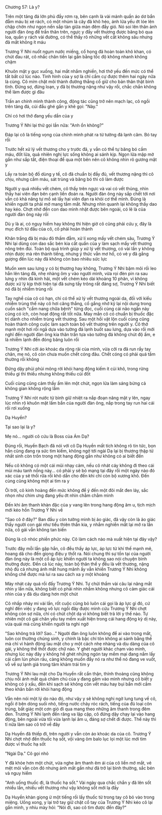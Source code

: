 




Chương 57: Là y?

Trên một tảng đá lớn phủ đầy rơm rạ, bên cạnh là vài mảnh quần áo dơ bẩn đẫm máu bị xé rách, có một nhúm lá cây đã khô héo, ánh lửa yếu ớt lóe lên chập chờn như ngọn nến sắp tàn giữa màn đêm đầy gió. Nó soi lên thân ảnh người đàn ông để trần thân trên, ngực y đầy vết thương được băng bó qua loa, quần y rách vài đường, có thể thấy rõ những vết cắt không sâu nhưng đã mất không ít máu

Trương Ý Nhi nuốt ngụm nước miếng, cổ họng đã hoàn toàn khô khan, có chút đau rát, cô nhấc chân tiến lại gần bằng tốc độ không nhanh không chậm

Khuôn mặt y gục xuống, hai mắt nhắm nghiền, hơi thở yếu đến mức có thể tắt bất cứ lúc nào. Tình hình của y sợ là chỉ cầm cự được thêm hai ngày nữa là cùng. Cô mím chặt môi thành đường thẳng cố giữ cho bản thân thật bình tĩnh. Đừng sợ, đừng loạn, y đã bị thương nặng như vậy rồi, chắc chắn không thể làm được gì đâu

Trấn an chính mình thành công, động tác cũng trở nên mạch lạc, cô ngồi trên tảng đá, cúi đầu ghé gần y khẽ gọi: "Này."

Chỉ có hơi thở đang yếu dần của y

Trương Ý Nhi lại thử gọi lần nữa: "Anh ổn không?"

Đáp lại cô là tiếng vọng của chính mình phát ra từ tường đá lạnh căm. Bó tay rồi

Trước hết xử lý vết thương cho y trước đã, y vẫn có thể tự băng bó cầm máu, đốt lửa, quả nhiên nghị lực sống không ai sánh kịp. Ngọn lửa mập mờ gần như sắp tắt, điện thoại để qua một bên nên cô không nhìn rõ gương mặt y


Lấy ra toàn bộ đồ dùng y tế, cô đã chuẩn bị đầy đủ, vết thương nặng thì cô chịu, nhưng cầm máu, sát trùng và băng bó thì cô làm được

Người y quá nhiều vết chém, cô thấy trên ngực và vai có vết thủng, nhìn thấy hai viên đạn bên cạnh liền đoán ra. Người đàn ông này sắp chết tới nơi vẫn có khả năng tự mổ xẻ lấy hai viên đạn ra khỏi cơ thể mình. Đúng là khiến người ta phải mở mang tầm mắt. Nhưng nhìn quanh lại không thấy dao hay kéo. Chợt nhớ đến con dao mình nhặt được bên ngoài, có lẽ là của người đàn ông này rồi

Dù y là ai, có nguy hiểm hay không thì hiện giờ cô cũng phải cứu y, đây là mục đích từ đầu của cô, cô phải hoàn thành

Khăn trắng đã bị máu đỏ thấm đẫm, xử lí xong mấy vết chém sâu, Trương Ý Nhi lại dùng con dao sắc bén kia cắt quần của y làm sạch mấy vết thương nông trên đùi. Toàn bộ quá trình giúp y xử lý vết thương, có vài lần y không nhịn được mà rên thành tiếng, nhưng ý thức vẫn mơ hồ, có vẻ y đã gắng gượng đến lúc này đã không còn bao nhiêu sức lực

Muốn xem sau lưng y có bị thương hay không, Trương Ý Nhi bặm môi rồi leo hẳn lên tảng đá, nhẹ nhàng ôm y vào người mình, vừa rọi đèn pin ra sau lưng y nhìn đã kinh hãi, một vết chém kéo dài khoảng 10 phân, vì không được xử lý kịp thời hiện tại đã sưng tấy trông rất đáng sợ, Trương Ý Nhi biết nó đã bị nhiễm trùng rồi

Tay nghề của cô có hạn, chỉ có thể xử lý vết thương ngoài da, đối với kiểu nhiễm trùng thế này cô hơi căng thẳng, cố gắng nhớ kỹ lại nội dung trong cuốn sách "cẩm nang chữa bệnh" từng đọc, cuối cùng cái não ngắn này cũng có ích, còn hoạt động rất tốt nữa. May mắn cô có chuẩn bị thuốc đặc trị dành cho nhiễm trùng vết thương. Sau một hồi vật lộn cuối cùng cũng hoàn thành công cuộc làm sạch toàn bộ vết thương trên người y. Cô thở mạnh một hơi rồi ngã dựa vào tường đá lạnh buốt sau lưng, dựa vào rồi mới nghĩ đến người đàn ông kia thân trần tựa vào tường đá không chút độ ấm, e là nhiễm lạnh đến đóng băng luôn rồi

Trương Ý Nhi cởi áo khoác da rộng rãi của mình, vừa cởi ra đã run rẩy tay chân, mẹ nó, cô còn chưa muốn chết cóng đâu. Chết cóng có phải quá tầm thường rồi không

Đứng dậy phủi phủi mông rời khỏi hang động kiếm ít củi khô, trong rừng thiếu gì thì thiếu nhưng không thiếu củi đốt

Cuối cùng cũng cảm thấy ấm lên một chút, ngọn lửa làm sáng bừng cả không gian không rộng lắm

Trương Ý Nhi rót nước từ bình giữ nhiệt ra nắp đoạn nâng mặt y lên, ngay lúc nhìn rõ khuôn mặt lấm bẩn của người đàn ông, nắp trong tay run hai cái rồi rơi xuống

Dạ Huyền?


Tại sao lại là y?

Mẹ nó... người cô cứu là Boss của Ám Dạ?

Đúng rồi, Huyền Bạch đã nói với cô Dạ Huyền mất tích không rõ tin tức, bọn hắn cũng đang ra sức tìm kiếm, không ngờ tới ngài Dạ lại bị thương thập tử nhất sinh còn trốn trong một hang động gần như không có ai biết đến

Nếu cô không có một cái mũi nhạy cảm, nếu cô nhát cáy không đi theo cái mùi máu tanh nồng này... có phải y sẽ bỏ mạng tại đây rồi một ngày nào đó xác của y sẽ thối rữa rồi khô dần cho đến khi chỉ còn bộ xương khô. Đến cùng cũng không một ai tìm ra y

Ôi trời, cô kinh hoàng đến mức không để ý đến một đôi mắt đen láy, sắc nhọn như chim ưng đang yếu ớt nhìn chằm chằm mình

Đến khi âm thanh khàn đặc của y vang lên trong hang động âm u, tịch mịch mới kéo hồn Trương Ý Nhi về

"Sao cô ở đây?" Ban đầu y còn tưởng mình bị ảo giác, đã vậy còn là ảo giác thấy người con gái như tiểu thiên thần kia, y nhắm nghiền mắt lại mở ra lần nữa, cô gái vẫn không tan biến

Đúng là cô nhóc phiền phức này. Cô làm cách nào mà xuất hiện tại đây vậy?

Trước đây mỗi lần gặp hắn, cô đều thấy áp lực, áp lực từ khí thế mạnh mẽ, hoang dã cho đến giọng điệu y thốt ra. Nói chung thì sự tồn tại của người đàn ông này là một cổ áp lực khiến người ta không sao nói chuyện bình thường được. Đến cả lúc này, toàn bộ thân thể y đều là vết thương, nặng nhỏ đủ cả nhưng ánh mắt hung mãnh ấy vẫn khiến Trương Ý Nhi không khống chế được mà lui ra sau cách xa y một khoảng

Mày nhát cáy quá rồi đấy Trương Ý Nhi. Tự chửi thầm vài câu lại nâng mắt nhìn y lần nữa, không biết có phải nhìn nhầm không nhưng cô cảm giác cái nhìn của y đã dịu dàng hơn một chút

Cô nhấp nháy mi vài lần, rốt cuộc cũng bỏ luôn cái gọi là áp lực gì đó, cứ nghĩ đến việc y đang vô lực ngồi đây được mình cứu Trương Ý Nhi chợt không còn sợ nữa, chỉ có chút chột dạ vì không biết trả lời y thế nào. Tự nhiên một cô gái chân yếu tay mềm xuất hiện trong cái hang động kỳ dị này, vừa quái mà cũng khiến người ta nghi ngờ


"Sao không trả lời? Sao..." Người đàn ông luôn không để ai vào trong mắt, luôn coi thường chúng sinh, y chính là bậc chí tôn không ai sánh bằng thế mà chỉ vì hành động lau mặt cho y một cách nhẹ nhàng và dịu dàng của cô gái, y không thể thốt được chữ nào. Y ghét người khác chạm vào mình, nhưng lúc này đây y không hề ghét những ngón tay mềm mại đang nắm lấy cái cằm lún phún râu, càng không muốn đẩy nó ra như thể nó đang ve vuốt, vỗ về sự lạnh giá trong tâm khảm trái tim y

Trương Ý Nhi lau mặt cho Dạ Huyền rất cẩn thận, thỉnh thoảng cũng không chịu nỗi ánh mắt quá chăm chú của y đang găm vào mình nhưng cô biết y không có ý xấu, đến khi sạch sẽ không còn vết máu hay bụi bẩn mới cầm theo khăn bẩn rời khỏi hang động

Vẫn nên nói một lý do nào đó, như vậy y sẽ không nghi ngờ lung tung về cô, ngồi ở bên dòng suối nhỏ, tiếng nước chảy róc rách, tiếng của đủ loại côn trùng, bất giác một cơn gió đi qua mang theo những âm thanh trong đêm đen. Trương Ý Nhi lạnh đến răng va lập cập, cô đứng dậy chạy lại vào hang động, bên ngoài vừa tối vừa lạnh lại âm u, đáng sợ chết đi được. Thế này thì tí nữa làm sao cô trở về đây

Dạ Huyền đã thiếp đi, trên người y vẫn còn áo khoác da của cô. Trương Ý Nhi chợt nhớ đến thuốc hạ sốt, vội vàng ôm balo lục lọi một lúc mới tìm được vỉ thuốc hạ sốt

"Ngài Dạ." Cô gọi nhỏ

Y đã khỏe hơn một chút, vừa nghe âm thanh êm ái của cô liền mở mắt, vẻ mệt mỏi vẫn còn đó nhưng ánh mắt gần như đã trở lại bình thường, sắc bén và nguy hiểm

"Anh uống thuốc đi, là thuốc hạ sốt." Vài ngày qua chắc chắn y đã lên sốt nhiều lần, nhiều vết thương như vậy không sốt mới lạ đấy

Dạ Huyền khàn giọng ừ một tiếng rồi lấy thuốc từ trong tay cô bỏ vào trong miệng. Uống xong, y lại trở tay giữ chặt cổ tay của Trương Ý Nhi kéo cô lại gần mình, y nhíu mày hỏi: "Nói đi, sao cô tìm được đến đây?"




